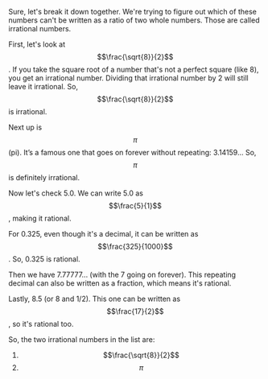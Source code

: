 Sure, let's break it down together. We're trying to figure out which of these numbers can't be written as a ratio of two whole numbers. Those are called irrational numbers.

First, let's look at $$\frac{\sqrt{8}}{2}$$. If you take the square root of a number that's not a perfect square (like 8), you get an irrational number. Dividing that irrational number by 2 will still leave it irrational. So, $$\frac{\sqrt{8}}{2}$$ is irrational.

Next up is $$\pi$$ (pi). It’s a famous one that goes on forever without repeating: 3.14159… So, $$\pi$$ is definitely irrational.

Now let's check 5.0. We can write 5.0 as $$\frac{5}{1}$$, making it rational.

For 0.325, even though it's a decimal, it can be written as $$\frac{325}{1000}$$. So, 0.325 is rational.

Then we have 7.77777... (with the 7 going on forever). This repeating decimal can also be written as a fraction, which means it's rational.

Lastly, 8.5 (or 8 and 1/2). This one can be written as $$\frac{17}{2}$$, so it's rational too.

So, the two irrational numbers in the list are:
1. $$\frac{\sqrt{8}}{2}$$
2. $$\pi$$